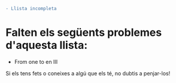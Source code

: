 ```diff
- Llista incompleta
```
# Falten els següents problemes d'aquesta llista:
- From one to en III

Si els tens fets o coneixes a algú que els té, no dubtis a penjar-los!
